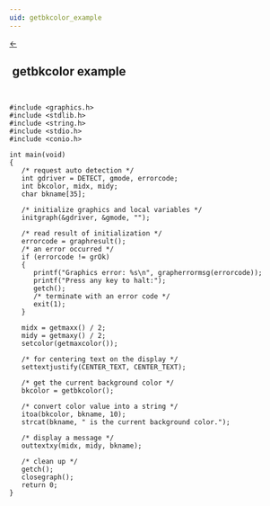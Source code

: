 ```yaml
---
uid: getbkcolor_example
---
```

<a class="whitespacepre" href="getbkcolor.md#examples"> ← </a>

## &nbsp;getbkcolor example

``` ```<br>

```
#include <graphics.h>
#include <stdlib.h>
#include <string.h>
#include <stdio.h>
#include <conio.h>

int main(void)
{
   /* request auto detection */
   int gdriver = DETECT, gmode, errorcode;
   int bkcolor, midx, midy;
   char bkname[35];

   /* initialize graphics and local variables */
   initgraph(&gdriver, &gmode, "");

   /* read result of initialization */
   errorcode = graphresult();
   /* an error occurred */
   if (errorcode != grOk)
   {
      printf("Graphics error: %s\n", grapherrormsg(errorcode));
      printf("Press any key to halt:");
      getch();
      /* terminate with an error code */
      exit(1);
   }

   midx = getmaxx() / 2;
   midy = getmaxy() / 2;
   setcolor(getmaxcolor());

   /* for centering text on the display */
   settextjustify(CENTER_TEXT, CENTER_TEXT);

   /* get the current background color */
   bkcolor = getbkcolor();

   /* convert color value into a string */
   itoa(bkcolor, bkname, 10);
   strcat(bkname, " is the current background color.");

   /* display a message */
   outtextxy(midx, midy, bkname);

   /* clean up */
   getch();
   closegraph();
   return 0;
}
```

<br>